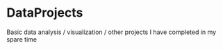 # DataProjects
Basic data analysis / visualization / other projects I have completed in my spare time
